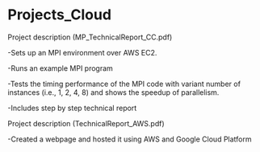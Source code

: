 # Projects_Cloud

Project description (MP_TechnicalReport_CC.pdf)

-Sets up an MPI environment over AWS EC2. 

-Runs an example MPI program

-Tests the timing performance of the MPI code with variant number of instances (i.e., 1, 2, 4, 8) and shows the speedup of parallelism.

-Includes step by step technical report

Project description (TechnicalReport_AWS.pdf)

-Created a webpage and hosted it using AWS and Google Cloud Platform
